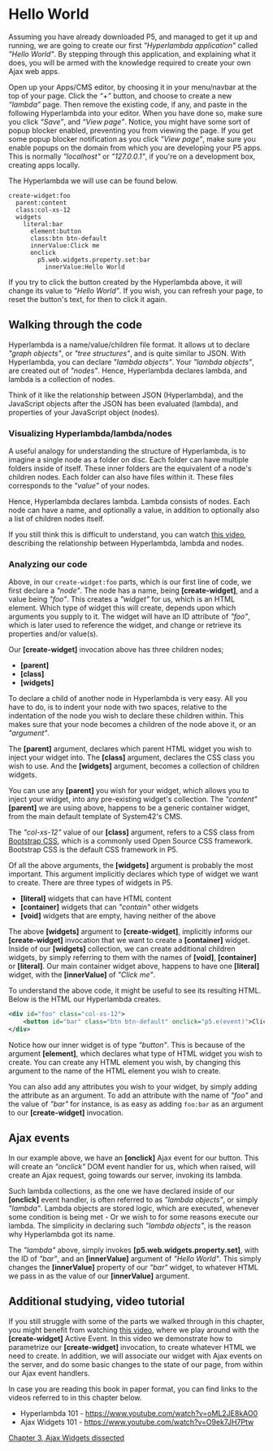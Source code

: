 # Hello World

Assuming you have already downloaded P5, and managed to get it up and running, we are going to create our first *"Hyperlambda application"* called *"Hello World"*. By stepping through this application, and explaining what it does, you will be armed with the knowledge required to create your own Ajax web apps.

Open up your Apps/CMS editor, by choosing it in your menu/navbar at the top of your page. Click the _“+”_ button, and choose to create a new _“lambda”_ page. Then remove the existing code, if any, and paste in the following Hyperlambda into your editor. When you have done so, make sure you click _“Save”_, and _“View page”_. Notice, you might have some sort of popup blocker enabled, preventing you from viewing the page. If you get some popup blocker notification as you click *"View page"*, make sure you enable popups on the domain from which you are developing your P5 apps. This is normally *"localhost"* or *"127.0.0.1"*, if you're on a development box, creating apps locally.

The Hyperlambda we will use can be found below.

```
create-widget:foo
  parent:content
  class:col-xs-12
  widgets
    literal:bar
      element:button
      class:btn btn-default
      innerValue:Click me
      onclick
        p5.web.widgets.property.set:bar
          innerValue:Hello World
```

If you try to click the button created by the Hyperlambda above, it will change its value to *"Hello World"*. If you wish, you can refresh your page, to reset the button's text, for then to click it again.

## Walking through the code

Hyperlambda is a name/value/children file format. It allows ut to declare *"graph objects"*, or *"tree structures"*, and is quite similar to JSON. With Hyperlambda, you can declare *"lambda objects"*. Your *"lambda objects"*, are created out of *"nodes"*. Hence, Hyperlambda declares lambda, and lambda is a collection of nodes.

Think of it like the relationship between JSON (Hyperlambda), and the JavaScript objects after the JSON has been evaluated (lambda), and properties of your JavaScript object (nodes).

### Visualizing Hyperlambda/lambda/nodes

A useful analogy for understanding the structure of Hyperlambda, is to imagine a single node as a folder on disc. Each folder can have multiple folders inside of itself. These inner folders are the equivalent of a node's children nodes. Each folder can also have files within it. These files corresponds to the *"value"* of your nodes.

Hence, Hyperlambda declares lambda. Lambda consists of nodes. Each node can have a name, and optionally a value, in addition to optionally also a list of children nodes itself.

If you still think this is difficult to understand, you can watch [this video](https://www.youtube.com/watch?v=oML2JE8kAO0), describing the relationship between Hyperlambda, lambda and nodes.

### Analyzing our code

Above, in our `create-widget:foo` parts, which is our first line of code, we first declare a *"node"*. The node has a name, being **[create-widget]**, and a value being *"foo"*. This creates a *"widget"* for us, which is an HTML element. Which type of widget this will create, depends upon which arguments you supply to it. The widget will have an ID attribute of *"foo"*, which is later used to reference the widget, and change or retrieve its properties and/or value(s).

Our **[create-widget]** invocation above has three children nodes;

- **[parent]**
- **[class]**
- **[widgets]**

To declare a child of another node in Hyperlambda is very easy. All you have to do, is to indent your node with two spaces, relative to the indentation of the node you wish to declare these children within. This makes sure that your node becomes a children of the node above it, or an *"argument"*.

The **[parent]** argument, declares which parent HTML widget you wish to inject your widget into. The **[class]** argument, declares the CSS class you wish to use. And the **[widgets]** argument, becomes a collection of children widgets.

You can use any **[parent]** you wish for your widget, which allows you to inject your widget, into any pre-existing widget's collection. The *"content"* **[parent]** we are using above, happens to be a generic container widget, from the main default template of System42's CMS.

The *"col-xs-12"* value of our **[class]** argument, refers to a CSS class from [Bootstrap CSS](http://getbootstrap.com/css/), which is a commonly used Open Source CSS framework. Bootstrap CSS is the default CSS framework in P5.

Of all the above arguments, the **[widgets]** argument is probably the most important. This argument implicitly declares which type of widget we want to create. There are three types of widgets in P5.

* **[literal]** widgets that can have HTML content
* **[container]** widgets that can *"contain"* other widgets
* **[void]** widgets that are empty, having neither of the above

The above **[widgets]** argument to **[create-widget]**, implicitly informs our **[create-widget]** invocation that we want to create a **[container]** widget. Inside of our **[widgets]** collection, we can create additional children widgets, by simply referring to them with the names of **[void]**, **[container]** or **[literal]**. Our main container widget above, happens to have one **[literal]** widget, with the **[innerValue]** of *"Click me"*.

To understand the above code, it might be useful to see its resulting HTML. Below is the HTML our Hyperlambda creates.

```xml
<div id="foo" class="col-xs-12">
    <button id="bar" class="btn btn-default" onclick="p5.e(event)">Click me!</button>
</div>
```

Notice how our inner widget is of type *"button"*. This is because of the argument **[element]**, which declares what type of HTML widget you wish to create. You can create any HTML element you wish, by changing this argument to the name of the HTML element you wish to create.

You can also add any attributes you wish to your widget, by simply adding the attribute as an argument. To add an attribute with the name of *"foo"* and the value of *"bar"* for instance, is as easy as adding `foo:bar` as an argument to our **[create-widget]** invocation.

## Ajax events

In our example above, we have an **[onclick]** Ajax event for our button. This will create an *"onclick"* DOM event handler for us, which when raised, will create an Ajax request, going towards our server, invoking its lambda.

Such lambda collections, as the one we have declared inside of our **[onclick]** event handler, is often referred to as *"lambda objects"*, or simply *"lambda"*. Lambda objects are stored logic, which are executed, whenever some condition is being met - Or we wish to for some reasons execute our lambda. The simplicity in declaring such *"lambda objects"*, is the reason why Hyperlambda got its name.

The *"lambda"* above, simply invokes **[p5.web.widgets.property.set]**, with the ID of *"bar"*, and an **[innerValue]** argument of *"Hello World"*. This simply changes the **[innerValue]** property of our *"bar"* widget, to whatever HTML we pass in as the value of our **[innerValue]** argument.

## Additional studying, video tutorial

If you still struggle with some of the parts we walked through in this chapter, you might benefit from watching [this video](https://www.youtube.com/watch?v=O9ek7JH7Ptw), where we play around with the **[create-widget]** Active Event. In this video we demonstrate how to parametrize our **[create-widget]** invocation, to create whatever HTML we need to create. In addition, we will associate our widget with Ajax events on the server, and do some basic changes to the state of our page, from within our Ajax event handlers.

In case you are reading this book in paper format, you can find links to the videos referred to in this chapter below.

* Hyperlambda 101 - https://www.youtube.com/watch?v=oML2JE8kAO0
* Ajax Widgets 101 - https://www.youtube.com/watch?v=O9ek7JH7Ptw

[Chapter 3, Ajax Widgets dissected](chapter-3.md)